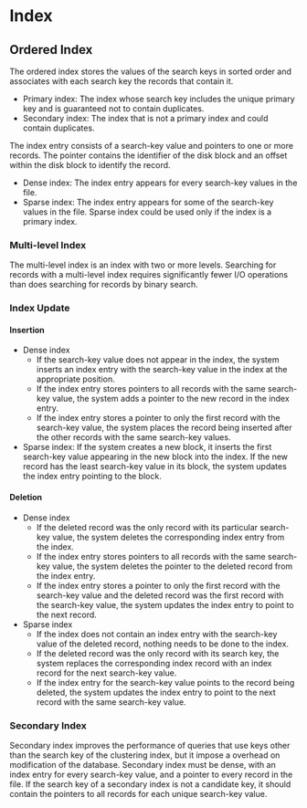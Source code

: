 # Index

## Ordered Index

The ordered index stores the values of the search keys in sorted order and associates with each search key the records that contain it.

- Primary index: The index whose search key includes the unique primary key and is guaranteed not to contain duplicates.
- Secondary index: The index that is not a primary index and could contain duplicates.

The index entry consists of a search-key value and pointers to one or more records. The pointer contains the identifier of the disk block and an offset within the disk block to identify the record.

- Dense index: The index entry appears for every search-key values in the file.
- Sparse index: The index entry appears for some of the search-key values in the file. Sparse index could be used only if the index is a primary index.

### Multi-level Index

The multi-level index is an index with two or more levels. Searching for records with a multi-level index requires significantly fewer I/O operations than does searching for records by binary search.

### Index Update

#### Insertion

- Dense index
  - If the search-key value does not appear in the index, the system inserts an index entry with the search-key value in the index at the appropriate position.
  - If the index entry stores pointers to all records with the same search-key value, the system adds a pointer to the new record in the index entry.
  - If the index entry stores a pointer to only the first record with the search-key value, the system places the record being inserted after the other records with the same search-key values.
- Sparse index: If the system creates a new block, it inserts the first search-key value appearing in the new block into the index. If the new record has the least search-key value in its block, the system updates the index entry pointing to the block.

#### Deletion

- Dense index
  - If the deleted record was the only record with its particular search-key value, the system deletes the corresponding index entry from the index.
  - If the index entry stores pointers to all records with the same search-key value, the system deletes the pointer to the deleted record from the index entry.
  - If the index entry stores a pointer to only the first record with the search-key value and the deleted record was the first record with the search-key value, the system updates the index entry to point to the next record.
- Sparse index
  - If the index does not contain an index entry with the search-key value of the deleted record, nothing needs to be done to the index.
  - If the deleted record was the only record with its search key, the system replaces the corresponding index record with an index record for the next search-key value.
  - If the index entry for the search-key value points to the record being deleted, the system updates the index entry to point to the next record with the same search-key value.

### Secondary Index

Secondary index improves the performance of queries that use keys other than the search key of the clustering index, but it impose a overhead on modification of the database. Secondary index must be dense, with an index entry for every search-key value, and a pointer to every record in the file. If the search key of a secondary index is not a candidate key, it should contain the pointers to all records for each unique search-key value.
